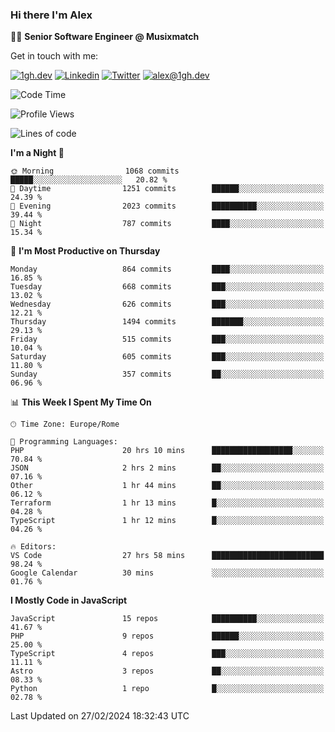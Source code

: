 ### Hi there I'm Alex

👨‍💻 __Senior Software Engineer @ Musixmatch__

Get in touch with me:

[![1gh.dev](https://img.shields.io/static/v1?label=1gh.dev&message=%20&color=red&logo=&style=flat-square&logoColor=white)](https://www.1gh.dev/)
[![Linkedin](https://img.shields.io/static/v1?label=Linkedin&message=%20&color=blue&logo=Linkedin&style=flat-square&logoColor=white)](https://linkedin.com/in/alexghirelli)
[![Twitter](https://img.shields.io/static/v1?label=Twitter&message=%20&color=blue&logo=Twitter&style=flat-square&logoColor=white)](https://twitter.com/alexGhirelli)
[![alex@1gh.dev](https://img.shields.io/static/v1?label=alex@1gh.dev&message=%20&color=red&logo=gmail&style=flat-square&logoColor=white)](mailto:alex@1gh.dev)

<!--START_SECTION:waka-->
![Code Time](http://img.shields.io/badge/Code%20Time-7%2C747%20hrs%2026%20mins-blue)

![Profile Views](http://img.shields.io/badge/Profile%20Views-0-blue)

![Lines of code](https://img.shields.io/badge/From%20Hello%20World%20I%27ve%20Written-25.3%20million%20lines%20of%20code-blue)

**I'm a Night 🦉** 

```text
🌞 Morning                1068 commits        █████░░░░░░░░░░░░░░░░░░░░   20.82 % 
🌆 Daytime                1251 commits        ██████░░░░░░░░░░░░░░░░░░░   24.39 % 
🌃 Evening                2023 commits        ██████████░░░░░░░░░░░░░░░   39.44 % 
🌙 Night                  787 commits         ████░░░░░░░░░░░░░░░░░░░░░   15.34 % 
```
📅 **I'm Most Productive on Thursday** 

```text
Monday                   864 commits         ████░░░░░░░░░░░░░░░░░░░░░   16.85 % 
Tuesday                  668 commits         ███░░░░░░░░░░░░░░░░░░░░░░   13.02 % 
Wednesday                626 commits         ███░░░░░░░░░░░░░░░░░░░░░░   12.21 % 
Thursday                 1494 commits        ███████░░░░░░░░░░░░░░░░░░   29.13 % 
Friday                   515 commits         ███░░░░░░░░░░░░░░░░░░░░░░   10.04 % 
Saturday                 605 commits         ███░░░░░░░░░░░░░░░░░░░░░░   11.80 % 
Sunday                   357 commits         ██░░░░░░░░░░░░░░░░░░░░░░░   06.96 % 
```


📊 **This Week I Spent My Time On** 

```text
🕑︎ Time Zone: Europe/Rome

💬 Programming Languages: 
PHP                      20 hrs 10 mins      ██████████████████░░░░░░░   70.84 % 
JSON                     2 hrs 2 mins        ██░░░░░░░░░░░░░░░░░░░░░░░   07.16 % 
Other                    1 hr 44 mins        ██░░░░░░░░░░░░░░░░░░░░░░░   06.12 % 
Terraform                1 hr 13 mins        █░░░░░░░░░░░░░░░░░░░░░░░░   04.28 % 
TypeScript               1 hr 12 mins        █░░░░░░░░░░░░░░░░░░░░░░░░   04.26 % 

🔥 Editors: 
VS Code                  27 hrs 58 mins      █████████████████████████   98.24 % 
Google Calendar          30 mins             ░░░░░░░░░░░░░░░░░░░░░░░░░   01.76 % 
```

**I Mostly Code in JavaScript** 

```text
JavaScript               15 repos            ██████████░░░░░░░░░░░░░░░   41.67 % 
PHP                      9 repos             ██████░░░░░░░░░░░░░░░░░░░   25.00 % 
TypeScript               4 repos             ███░░░░░░░░░░░░░░░░░░░░░░   11.11 % 
Astro                    3 repos             ██░░░░░░░░░░░░░░░░░░░░░░░   08.33 % 
Python                   1 repo              █░░░░░░░░░░░░░░░░░░░░░░░░   02.78 % 
```




 Last Updated on 27/02/2024 18:32:43 UTC
<!--END_SECTION:waka-->

